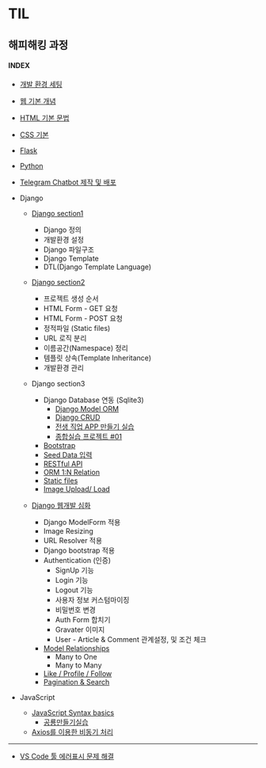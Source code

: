 # TIL

## 해피해킹 과정

#### INDEX

- [개발 환경 세팅](./1.hphk_intro_html.md "개발환경 세팅")

- [웹 기본 개념](./1.hphk_intro_html.md "웹 기본 개념")

- [HTML 기본 문법](./1.hphk_intro_html.md "HTML 기본 문법")

- [CSS 기본](./2.hphk_css.md)

- [Flask](./4.hphk_flask.md)

- [Python](./3.hphk_python.md)

- [Telegram Chatbot 제작 및 배포](https://github.com/kyunghee2/telegram_bot)

- Django

    - [Django section1](./5.hphk_django.md)
        - Django 정의
        - 개발환경 설정
        - Django 파일구조
        - Django Template
        - DTL(Django Template Language)
    - [Django section2](./5.hphk_django2.md)
        - 프로젝트 생성 순서
        - HTML Form - GET 요청
        - HTML Form - POST 요청
        - 정적파일 (Static files)
        - URL 로직 분리
        - 이름공간(Namespace) 정리
        - 템플릿 상속(Template Inheritance)
        - 개발환경 관리

    - Django section3
      - Django Database 연동 (Sqlite3)
        - [Django Model ORM](./6.hphk_django_db.md)
        - [Django CRUD](./7.hphk_django_db_crud.md)
        - [전생 직업 APP 만들기 실습](./8.hphk_django_exam_faker.md)
        - [종합실습 프로젝트 #01](./9.hphk_django_movie_project.md)
      - [Bootstrap](./10.hphk_bootstrap_seeddaata.md)
      - [Seed Data 입력](./10.hphk_bootstrap_seeddaata.md)
      - [RESTful API](./11.hphk_restful_api.md)
      - [ORM 1:N Relation](./11.hphk_restful_api.md)
      - [Static files](./11.hphk_restful_api.md)
      - [Image Upload/ Load](./11.hphk_restful_api.md)
    - [Django 웹개발 심화](./12.hphk_django_form.md)
        - Django ModelForm 적용
        - Image Resizing
        - URL Resolver 적용
        - Django bootstrap 적용
        - Authentication (인증)
            - SignUp 기능
            - Login 기능
            - Logout 기능
            - 사용자 정보 커스텀마이징
            - 비밀번호 변경
            - Auth Form 합치기
            - Gravater 이미지
            - User - Article & Comment 관계설정, 및 조건 체크
        - [Model Relationships](./13.hphk_django_model_relationship.md)
            - Many to One
            - Many to Many
        - [Like / Profile / Follow](./13.hphk_django_model_relationship.md)
        - [Pagination & Search](./18.hphk_django_pagination_search.md)

- JavaScript
  - [JavaScript Syntax basics](./15.hphk_javascript.md)
    - [공룡만들기실습](./16.hphk_javascript_callback.md)
  - [Axios를 이용한 비동기 처리](./17.hphk_javascript_axios.md)

----
- [VS Code 툴 에러표시 문제 해결](./9.hphk_django_movie_project.md)
